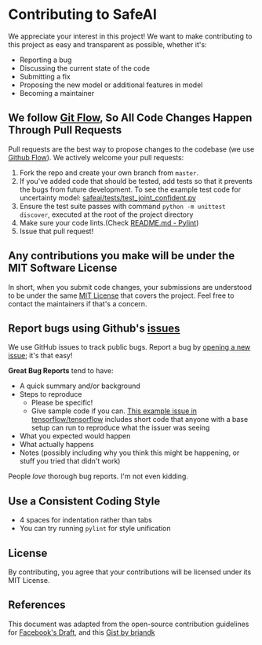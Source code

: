 # Contributing to SafeAI
We appreciate your interest in this project! We want to make contributing to this project 
as easy and transparent as possible, whether it's:

- Reporting a bug
- Discussing the current state of the code
- Submitting a fix
- Proposing the new model or additional features in model
- Becoming a maintainer

## We follow [Git Flow](https://guides.github.com/introduction/flow/index.html), So All Code Changes Happen Through Pull Requests
Pull requests are the best way to propose changes to the codebase 
(we use [Github Flow](https://guides.github.com/introduction/flow/index.html)). 
We actively welcome your pull requests:

1. Fork the repo and create your own branch from `master`.
2. If you've added code that should be tested, add tests so that it prevents the bugs from future development.
To see the example test code for uncertainty model: [safeai/tests/test_joint_confident.py](https://github.com/EpiSci/SafeAI/blob/master/safeai/tests/test_joint_confident.py)
3. Ensure the test suite passes with command `python -m unittest discover`, executed at the root of the project directory
4. Make sure your code lints.(Check [README.md - Pylint](https://github.com/EpiSci/SafeAI/blob/master/README.md))
5. Issue that pull request!

## Any contributions you make will be under the MIT Software License
In short, when you submit code changes, your submissions are understood to be under the same [MIT License](http://choosealicense.com/licenses/mit/) that covers the project. Feel free to contact the maintainers if that's a concern.

## Report bugs using Github's [issues](https://github.com/EpiSci/SafeAI/issues)
We use GitHub issues to track public bugs. Report a bug by [opening a new issue](https://github.com/EpiSci/SafeAI/issues/new); it's that easy!

**Great Bug Reports** tend to have:

- A quick summary and/or background
- Steps to reproduce
  - Please be specific!
  - Give sample code if you can. [This example issue in tensorflow/tensorflow](https://github.com/tensorflow/tensorflow/issues/22793) 
  includes short code that anyone with a base setup can run to reproduce what the issuer was seeing
- What you expected would happen
- What actually happens
- Notes (possibly including why you think this might be happening, or stuff you tried that didn't work)

People *love* thorough bug reports. I'm not even kidding.

## Use a Consistent Coding Style

* 4 spaces for indentation rather than tabs
* You can try running `pylint` for style unification

## License
By contributing, you agree that your contributions will be licensed under its MIT License.

## References
This document was adapted from the open-source contribution guidelines for [Facebook's Draft](https://github.com/facebook/draft-js/blob/a9316a723f9e918afde44dea68b5f9f39b7d9b00/CONTRIBUTING.md), 
and this [Gist by briandk](https://gist.github.com/briandk/3d2e8b3ec8daf5a27a62)
